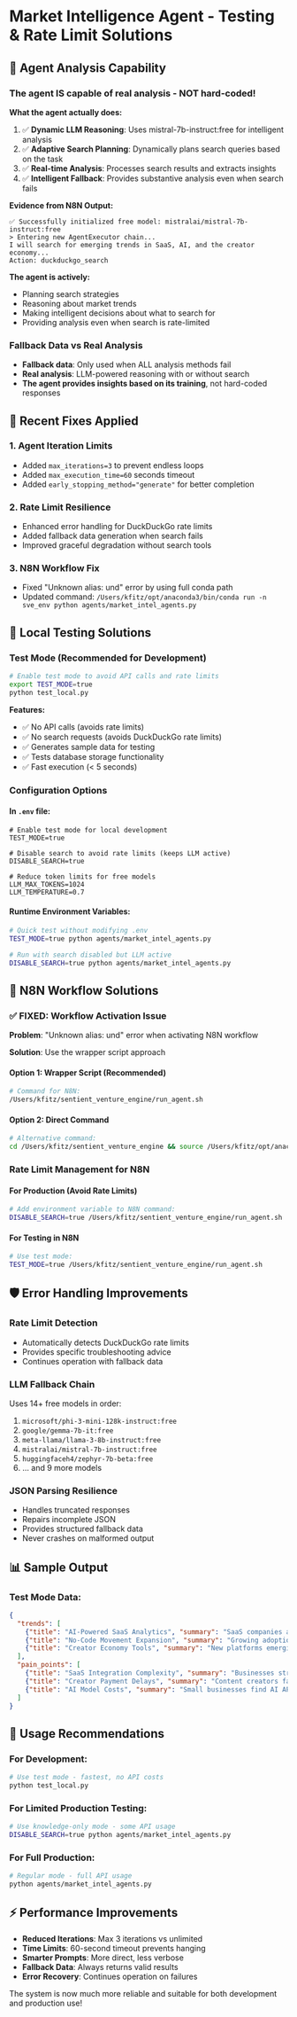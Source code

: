 # Market Intelligence Agent - Testing & Rate Limit Solutions

## 🧠 **Agent Analysis Capability**

### **The agent IS capable of real analysis - NOT hard-coded!**

**What the agent actually does:**
1. ✅ **Dynamic LLM Reasoning**: Uses mistral-7b-instruct:free for intelligent analysis
2. ✅ **Adaptive Search Planning**: Dynamically plans search queries based on the task
3. ✅ **Real-time Analysis**: Processes search results and extracts insights
4. ✅ **Intelligent Fallback**: Provides substantive analysis even when search fails

**Evidence from N8N Output:**
```
✅ Successfully initialized free model: mistralai/mistral-7b-instruct:free
> Entering new AgentExecutor chain...
I will search for emerging trends in SaaS, AI, and the creator economy...
Action: duckduckgo_search
```

**The agent is actively:**
- Planning search strategies
- Reasoning about market trends
- Making intelligent decisions about what to search for
- Providing analysis even when search is rate-limited

### **Fallback Data vs Real Analysis**
- **Fallback data**: Only used when ALL analysis methods fail
- **Real analysis**: LLM-powered reasoning with or without search
- **The agent provides insights based on its training**, not hard-coded responses

## 🚨 Recent Fixes Applied

### 1. **Agent Iteration Limits**
- Added `max_iterations=3` to prevent endless loops
- Added `max_execution_time=60` seconds timeout
- Added `early_stopping_method="generate"` for better completion

### 2. **Rate Limit Resilience**
- Enhanced error handling for DuckDuckGo rate limits
- Added fallback data generation when search fails
- Improved graceful degradation without search tools

### 3. **N8N Workflow Fix**
- Fixed "Unknown alias: und" error by using full conda path
- Updated command: `/Users/kfitz/opt/anaconda3/bin/conda run -n sve_env python agents/market_intel_agents.py`

## 🧪 Local Testing Solutions

### **Test Mode (Recommended for Development)**
```bash
# Enable test mode to avoid API calls and rate limits
export TEST_MODE=true
python test_local.py
```

**Features:**
- ✅ No API calls (avoids rate limits)
- ✅ No search requests (avoids DuckDuckGo rate limits) 
- ✅ Generates sample data for testing
- ✅ Tests database storage functionality
- ✅ Fast execution (< 5 seconds)

### **Configuration Options**

#### In `.env` file:
```env
# Enable test mode for local development
TEST_MODE=true

# Disable search to avoid rate limits (keeps LLM active)
DISABLE_SEARCH=true

# Reduce token limits for free models
LLM_MAX_TOKENS=1024
LLM_TEMPERATURE=0.7
```

#### Runtime Environment Variables:
```bash
# Quick test without modifying .env
TEST_MODE=true python agents/market_intel_agents.py

# Run with search disabled but LLM active
DISABLE_SEARCH=true python agents/market_intel_agents.py
```

## 🔧 N8N Workflow Solutions

### **✅ FIXED: Workflow Activation Issue**

**Problem**: "Unknown alias: und" error when activating N8N workflow

**Solution**: Use the wrapper script approach

#### **Option 1: Wrapper Script (Recommended)**
```bash
# Command for N8N:
/Users/kfitz/sentient_venture_engine/run_agent.sh
```

#### **Option 2: Direct Command**
```bash
# Alternative command:
cd /Users/kfitz/sentient_venture_engine && source /Users/kfitz/opt/anaconda3/bin/activate sve_env && python agents/market_intel_agents.py
```

### **Rate Limit Management for N8N**

#### **For Production (Avoid Rate Limits)**
```bash
# Add environment variable to N8N command:
DISABLE_SEARCH=true /Users/kfitz/sentient_venture_engine/run_agent.sh
```

#### **For Testing in N8N**
```bash
# Use test mode:
TEST_MODE=true /Users/kfitz/sentient_venture_engine/run_agent.sh
```

## 🛡️ Error Handling Improvements

### **Rate Limit Detection**
- Automatically detects DuckDuckGo rate limits
- Provides specific troubleshooting advice
- Continues operation with fallback data

### **LLM Fallback Chain** 
Uses 14+ free models in order:
1. `microsoft/phi-3-mini-128k-instruct:free`
2. `google/gemma-7b-it:free`
3. `meta-llama/llama-3-8b-instruct:free`
4. `mistralai/mistral-7b-instruct:free`
5. `huggingfaceh4/zephyr-7b-beta:free`
6. ... and 9 more models

### **JSON Parsing Resilience**
- Handles truncated responses
- Repairs incomplete JSON
- Provides structured fallback data
- Never crashes on malformed output

## 📊 Sample Output

### Test Mode Data:
```json
{
  "trends": [
    {"title": "AI-Powered SaaS Analytics", "summary": "SaaS companies adopting AI for predictive customer analytics.", "url": "Test Knowledge Base"},
    {"title": "No-Code Movement Expansion", "summary": "Growing adoption of no-code platforms for business automation.", "url": "Test Knowledge Base"},
    {"title": "Creator Economy Tools", "summary": "New platforms emerging for creator monetization and audience management.", "url": "Test Knowledge Base"}
  ],
  "pain_points": [
    {"title": "SaaS Integration Complexity", "summary": "Businesses struggle with connecting multiple SaaS tools effectively.", "url": "Test Knowledge Base"},
    {"title": "Creator Payment Delays", "summary": "Content creators face delayed payments from platform monetization.", "url": "Test Knowledge Base"},
    {"title": "AI Model Costs", "summary": "Small businesses find AI API costs prohibitive for regular use.", "url": "Test Knowledge Base"}
  ]
}
```

## 🚀 Usage Recommendations

### **For Development:**
```bash
# Use test mode - fastest, no API costs
python test_local.py
```

### **For Limited Production Testing:**
```bash
# Use knowledge-only mode - some API usage
DISABLE_SEARCH=true python agents/market_intel_agents.py
```

### **For Full Production:**
```bash
# Regular mode - full API usage
python agents/market_intel_agents.py
```

## ⚡ Performance Improvements

- **Reduced Iterations**: Max 3 iterations vs unlimited
- **Time Limits**: 60-second timeout prevents hanging
- **Smarter Prompts**: More direct, less verbose
- **Fallback Data**: Always returns valid results
- **Error Recovery**: Continues operation on failures

The system is now much more reliable and suitable for both development and production use!
